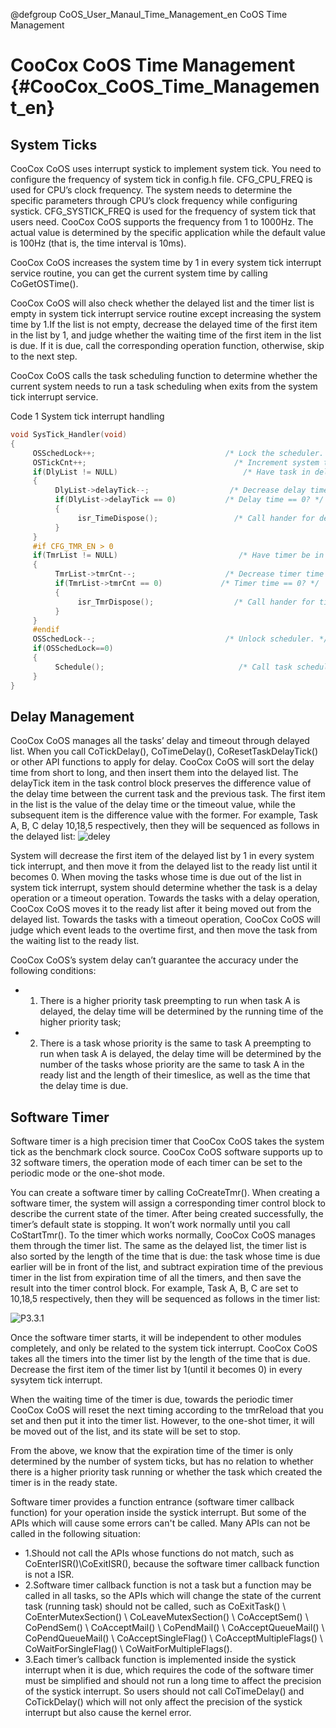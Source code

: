 @defgroup CoOS_User_Manaul_Time_Management_en CoOS Time Management

CooCox CoOS Time Management  {#CooCox_CoOS_Time_Management_en}
============= 

## System Ticks

CooCox CoOS uses interrupt systick to implement system tick. You need to configure the frequency of system tick in config.h file. CFG_CPU_FREQ is used for CPU’s clock frequency. The system needs to determine the specific parameters through CPU’s clock frequency while configuring systick. CFG_SYSTICK_FREQ is used for the frequency of system tick that users need. CooCox CoOS supports the frequency from 1 to 1000Hz. The actual value is determined by the specific application while the default value is 100Hz (that is, the time interval is 10ms).

CooCox CoOS increases the system time by 1 in every system tick interrupt service routine, you can get the current system time by calling CoGetOSTime().

CooCox CoOS will also check whether the delayed list and the timer list is empty in system tick interrupt service routine except increasing the system time by 1.If the list is not empty, decrease the delayed time of the first item in the list by 1, and judge whether the waiting time of the first item in the list is due. If it is due, call the corresponding operation function, otherwise, skip to the next step.

CooCox CoOS calls the task scheduling function to determine whether the current system needs to run a task scheduling when exits from the system tick interrupt service.

Code 1 System tick interrupt handling

~~~.C
void SysTick_Handler(void)
{
     OSSchedLock++;                             /* Lock the scheduler. */
     OSTickCnt++;                                 /* Increment system time. */
     if(DlyList != NULL)                            /* Have task in delayed list? */
     {
          DlyList->delayTick--;                  /* Decrease delay time of the list head. */
          if(DlyList->delayTick == 0)           /* Delay time == 0? */
          {
               isr_TimeDispose();                 /* Call hander for delay time list */
          }
     }
     #if CFG_TMR_EN > 0   
     if(TmrList != NULL)                           /* Have timer be in working? */
     {
          TmrList->tmrCnt--;                    /* Decrease timer time of the list head. */
          if(TmrList->tmrCnt == 0)             /* Timer time == 0? */
          {
               isr_TmrDispose();                  /* Call hander for timer list. */
          }
     }     
     #endif
     OSSchedLock--;                             /* Unlock scheduler. */
     if(OSSchedLock==0)
     {
          Schedule();                              /* Call task scheduler */
     }
}
~~~

## Delay Management
     
CooCox CoOS manages all the tasks’ delay and timeout through delayed list. When you call CoTickDelay(), CoTimeDelay(), CoResetTaskDelayTick() or other API functions to apply for delay. CooCox CoOS will sort the delay time from short to long, and then insert them into the delayed list. The delayTick item in the task control block preserves the difference value of the delay time between the current task and the previous task. The first item in the list is the value of the delay time or the timeout value, while the subsequent item is the difference value with the former. For example, Task A, B, C delay 10,18,5 respectively, then they will be sequenced as follows in the delayed list:
![deley](images/5.jpg)     


System will decrease the first item of the delayed list by 1 in every system tick interrupt, and then move it from the delayed list to the ready list until it becomes 0. When moving the tasks whose time is due out of the list in system tick interrupt, system should determine whether the task is a delay operation or a timeout operation. Towards the tasks with a delay operation, CooCox CoOS moves it to the ready list after it being moved out from the delayed list. Towards the tasks with a timeout operation, CooCox CoOS will judge which event leads to the overtime first, and then move the task from the waiting list to the ready list.

CooCox CoOS’s system delay can’t guarantee the accuracy under the following conditions:

- 1) There is a higher priority task preempting to run when task A is delayed, the delay time will be determined by the running time of the higher priority task;
- 2) There is a task whose priority is the same to task A preempting to run when task A is delayed, the delay time will be determined by the number of the tasks whose priority are the same to task A in the ready list and the length of their timeslice, as well as the time that the delay time is due.


## Software Timer

Software timer is a high precision timer that CooCox CoOS takes the system tick as the benchmark clock source. CooCox CoOS software supports up to 32 software timers, the operation mode of each timer can be set to the periodic mode or the one-shot mode.

You can create a software timer by calling CoCreateTmr(). When creating a software timer, the system will assign a corresponding timer control block to describe the current state of the timer. After being created successfully, the timer’s default state is stopping. It won’t work normally until you call CoStartTmr(). To the timer which works normally, CooCox CoOS manages them through the timer list. The same as the delayed list, the timer list is also sorted by the length of the time that is due: the task whose time is due earlier will be in front of the list, and subtract expiration time of the previous timer in the list from expiration time of all the timers, and then save the result into the timer control block. For example, Task A, B, C are set to 10,18,5 respectively, then they will be sequenced as follows in the timer list:

![P3.3.1](images/12.jpg)
     
Once the software timer starts, it will be independent to other modules completely, and only be related to the system tick interrupt. CooCox CoOS takes all the timers into the timer list by the length of the time that is due. Decrease the first item of the timer list by 1(until it becomes 0) in every sysytem tick interrupt.

When the waiting time of the timer is due, towards the periodic timer CooCox CoOS will reset the next timing according to the tmrReload that you set and then put it into the timer list. However, to the one-shot timer, it will be moved out of the list, and its state will be set to stop.

From the above, we know that the expiration time of the timer is only determined by the number of system ticks, but has no relation to whether there is a higher priority task running or whether the task which created the timer is in the ready state.

Software timer provides a function entrance (software timer callback function) for your operation inside the systick interrupt. But some of the APIs which will cause some errors can't be called. Many APIs can not be called in the following situation:

- 1.Should not call the APIs whose functions do not match, such as CoEnterISR()\CoExitISR(), because the software timer callback function is not a ISR.
- 2.Software timer callback function is not a task but a function may be called in all tasks, so the APIs which will change the state of the current task (running task) should not be called, such as CoExitTask() \ CoEnterMutexSection() \ CoLeaveMutexSection() \ CoAcceptSem() \ CoPendSem() \ CoAcceptMail() \ CoPendMail() \ CoAcceptQueueMail() \ CoPendQueueMail() \ CoAcceptSingleFlag() \ CoAcceptMultipleFlags() \ CoWaitForSingleFlag() \ CoWaitForMultipleFlags().
- 3.Each timer’s callback function is implemented inside the systick interrupt when it is due, which requires the code of the software timer must be simplified and should not run a long time to affect the precision of the systick interrupt. So users should not call CoTimeDelay() and CoTickDelay() which will not only affect the precision of the systick interrupt but also cause the kernel error.



